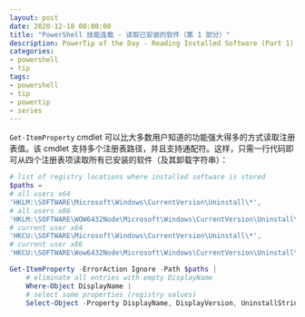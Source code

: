 ```yaml
---
layout: post
date: 2020-12-18 00:00:00
title: "PowerShell 技能连载 - 读取已安装的软件（第 1 部分）"
description: PowerTip of the Day - Reading Installed Software (Part 1)
categories:
- powershell
- tip
tags:
- powershell
- tip
- powertip
- series
---
```

`Get-ItemProperty` cmdlet 可以比大多数用户知道的功能强大得多的方式读取注册表值。该 cmdlet 支持多个注册表路径，并且支持通配符。这样，只需一行代码即可从四个注册表项读取所有已安装的软件（及其卸载字符串）：

```powershell
# list of registry locations where installed software is stored
$paths =
# all users x64
'HKLM:\SOFTWARE\Microsoft\Windows\CurrentVersion\Uninstall\*',
# all users x86
'HKLM:\SOFTWARE\WOW6432Node\Microsoft\Windows\CurrentVersion\Uninstall\*',
# current user x64
'HKCU:\SOFTWARE\Microsoft\Windows\CurrentVersion\Uninstall\*',
# current user x86
'HKCU:\SOFTWARE\Wow6432Node\Microsoft\Windows\CurrentVersion\Uninstall\*'

Get-ItemProperty -ErrorAction Ignore -Path $paths |
    # eliminate all entries with empty DisplayName
    Where-Object DisplayName |
    # select some properties (registry values)
    Select-Object -Property DisplayName, DisplayVersion, UninstallString, QuietUninstallString
```

<!--本文国际来源：[Reading Installed Software (Part 1)](https://community.idera.com/database-tools/powershell/powertips/b/tips/posts/reading-installed-software-part-1)-->

